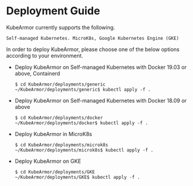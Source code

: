 # Deployment Guide

KubeArmor currently supports the following.

```text
Self-managed Kubernetes. MicroK8s, Google Kubernetes Engine (GKE)
```

In order to deploy KubeArmor, please choose one of the below options according to your environment.

* Deploy KubeArmor on Self-managed Kubernetes with Docker 19.03 or above, Containerd

  ```text
  $ cd KubeArmor/deployments/generic
  ~/KubeArmor/deployments/generic$ kubectl apply -f .
  ```

* Deploy KubeArmor on Self-managed Kubernetes with Docker 18.09 or above

  ```text
  $ cd KubeArmor/deployments/docker
  ~/KubeArmor/deployments/docker$ kubectl apply -f .
  ```

* Deploy KubeArmor in MicroK8s

  ```text
  $ cd KubeArmor/deployments/microk8s
  ~/KubeArmor/deployments/microk8s$ kubectl apply -f .
  ```

* Deploy KubeArmor on GKE

  ```text
  $ cd KubeArmor/deployments/GKE
  ~/KubeArmor/deployments/GKE$ kubectl apply -f .
  ```
